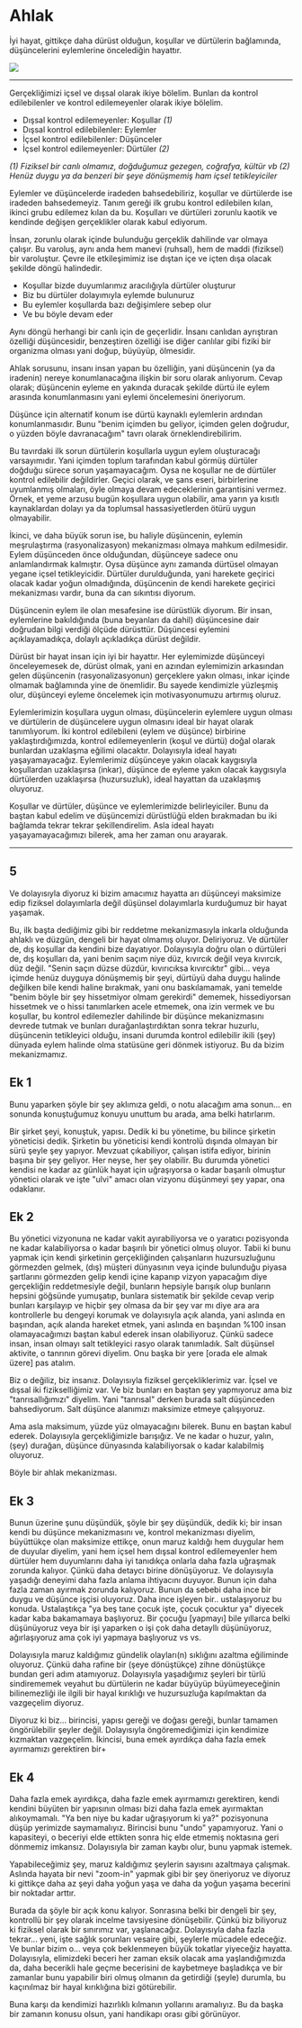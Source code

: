 # Ahlak

İyi hayat, gittikçe daha dürüst olduğun, koşullar ve dürtülerin bağlamında,
düşüncelerini eylemlerine öncelediğin hayattır.

![](ahlak.png)

---

Gerçekliğimizi içsel ve dışsal olarak ikiye bölelim. Bunları da kontrol
edilebilenler ve kontrol edilemeyenler olarak ikiye bölelim.

- Dışsal kontrol edilemeyenler: Koşullar _(1)_
- Dışsal kontrol edilebilenler: Eylemler
- İçsel kontrol edilebilenler: Düşünceler
- İçsel kontrol edilemeyenler: Dürtüler _(2)_

_(1) Fiziksel bir canlı olmamız, doğduğumuz gezegen, coğrafya, kültür vb_
_(2) Henüz duygu ya da benzeri bir şeye dönüşmemiş ham içsel tetikleyiciler_

Eylemler ve düşüncelerde iradeden bahsedebiliriz, koşullar ve dürtülerde ise
iradeden bahsedemeyiz. Tanım gereği ilk grubu kontrol edilebilen kılan, ikinci
grubu edilemez kılan da bu. Koşulları ve dürtüleri zorunlu kaotik ve kendinde
değişen gerçeklikler olarak kabul ediyorum.

İnsan, zorunlu olarak içinde bulunduğu gerçeklik dahilinde var olmaya çalışır.
Bu varoluş, aynı anda hem manevi (ruhsal), hem de maddi (fiziksel) bir
varoluştur. Çevre ile etkileşimimiz ise dıştan içe ve içten dışa olacak şekilde
döngü halindedir.

- Koşullar bizde duyumlarımız aracılığıyla dürtüler oluşturur
- Biz bu dürtüler dolayımıyla eylemde bulunuruz
- Bu eylemler koşullarda bazı değişimlere sebep olur
- Ve bu böyle devam eder

Aynı döngü herhangi bir canlı için de geçerlidir. İnsanı canlıdan ayrıştıran
özelliği düşüncesidir, benzeştiren özelliği ise diğer canlılar gibi fiziki bir
organizma olması yani doğup, büyüyüp, ölmesidir.

Ahlak sorusunu, insanı insan yapan bu özelliğin, yani düşüncenin (ya da
iradenin) nereye konumlanacağına ilişkin bir soru olarak anlıyorum. Cevap
olarak; düşüncenin eyleme en yakında duracak şekilde dürtü ile eylem arasında
konumlanmasını yani eylemi öncelemesini öneriyorum.

Düşünce için alternatif konum ise dürtü kaynaklı eylemlerin ardından
konumlanmasıdır. Bunu "benim içimden bu geliyor, içimden gelen doğrudur, o
yüzden böyle davranacağım" tavrı olarak örneklendirebilirim.

Bu tavırdaki ilk sorun dürtülerin koşullarla uygun eylem oluşturacağı
varsayımıdır. Yani içimden toplum tarafından kabul görmüş dürtüler doğduğu
sürece sorun yaşamayacağım. Oysa ne koşullar ne de dürtüler kontrol edilebilir
değildirler. Geçici olarak, ve şans eseri, birbirlerine uyumlanmış olmaları,
öyle olmaya devam edeceklerinin garantisini vermez. Örnek, et yeme arzusu bugün
koşullara uygun olabilir, ama yarın ya kısıtlı kaynaklardan dolayı ya da
toplumsal hassasiyetlerden ötürü uygun olmayabilir.

İkinci, ve daha büyük sorun ise, bu haliyle düşüncenin, eylemin meşrulaştırma
(rasyonalizasyon) mekanizması olmaya mahkum edilmesidir. Eylem düşünceden önce
olduğundan, düşünceye sadece onu anlamlandırmak kalmıştır. Oysa düşünce aynı
zamanda dürtüsel olmayan yegane içsel tetikleyicidir. Dürtüler durulduğunda,
yani harekete geçirici olacak kadar yoğun olmadığında, düşüncenin de kendi
harekete geçirici mekanizması vardır, buna da can sıkıntısı diyorum.

Düşüncenin eylem ile olan mesafesine ise dürüstlük diyorum. Bir insan,
eylemlerine bakıldığında (buna beyanları da dahil) düşüncesine dair doğrudan
bilgi verdiği ölçüde dürüsttür. Düşüncesi eylemini açıklayamadıkça, dolaylı
açıkladıkça dürüst değildir.

Dürüst bir hayat insan için iyi bir hayattır. Her eylemimizde düşünceyi
önceleyemesek de, dürüst olmak, yani en azından eylemimizin arkasından gelen
düşüncenin (rasyonalizasyonun) gerçeklere yakın olması, inkar içinde olmamak
bağlamında yine de önemlidir. Bu sayede kendimizle yüzleşmiş olur, düşünceyi
eyleme öncelemek için motivasyonumuzu artırmış oluruz.

Eylemlerimizin koşullara uygun olması, düşüncelerin eylemlere uygun olması ve
dürtülerin de düşüncelere uygun olmasını ideal bir hayat olarak tanımlıyorum.
İki kontrol edilebileni (eylem ve düşünce) birbirine yaklaştırdığımızda, kontrol
edilemeyenlerin (koşul ve dürtü) doğal olarak bunlardan uzaklaşma eğilimi
olacaktır. Dolayısıyla ideal hayatı yaşayamayacağız. Eylemlerimiz düşünceye
yakın olacak kaygısıyla koşullardan uzaklaşırsa (inkar), düşünce de eyleme yakın
olacak kaygısıyla dürtülerden uzaklaşırsa (huzursuzluk), ideal hayattan da
uzaklaşmış oluyoruz.

Koşullar ve dürtüler, düşünce ve eylemlerimizde belirleyiciler. Bunu da baştan
kabul edelim ve düşüncemizi dürüstlüğü elden bırakmadan bu iki bağlamda tekrar
tekrar şekillendirelim. Asla ideal hayatı yaşayamayacağımızı bilerek, ama her
zaman onu arayarak.

---

## 5

Ve dolayısıyla diyoruz ki bizim amacımız hayatta arı düşünceyi maksimize edip
fiziksel dolayımlarla değil düşünsel dolayımlarla kurduğumuz bir hayat yaşamak.

Bu, ilk başta dediğimiz gibi bir reddetme mekanizmasıyla inkarla olduğunda
ahlaklı ve düzgün, dengeli bir hayat olmamış oluyor. Deliriyoruz. Ve dürtüler
de, dış koşullar da kendini bize dayatıyor. Dolayısıyla doğru olan o dürtüleri
de, dış koşulları da, yani benim saçım niye düz, kıvırcık değil veya kıvırcık,
düz değil. "Senin saçın düzse düzdür, kıvırıcıksa kıvırcıktır" gibi... veya
içimde henüz duyguya dönüşmemiş bir şeyi, dürtüyü daha duygu halinde değilken
bile kendi haline bırakmak, yani onu baskılamamak, yani temelde "benim böyle bir
şey hissetmiyor olmam gerekirdi" dememek, hissediyorsan hissetmek ve o hissi
tanımlarken acele etmemek, ona izin vermek ve bu koşullar, bu kontrol
edilemezler dahilinde bir düşünce mekanizmasını devrede tutmak ve bunları
durağanlaştırdıktan sonra tekrar huzurlu, düşüncenin tetikleyici olduğu, insani
durumda kontrol edilebilir ikili (şey) dünyada eylem halinde olma statüsüne geri
dönmek istiyoruz. Bu da bizim mekanizmamız.

## Ek 1

Bunu yaparken şöyle bir şey aklımıza geldi, o notu alacağım ama sonun... en
sonunda konuştuğumuz konuyu unuttum bu arada, ama belki hatırlarım.

Bir şirket şeyi, konuştuk, yapısı. Dedik ki bu yönetime, bu bilince şirketin
yöneticisi dedik. Şirketin bu yöneticisi kendi kontrolü dışında olmayan bir sürü
şeyle şey yapıyor. Mevzuat çıkabiliyor, çalışan istifa ediyor, birinin başına
bir şey geliyor. Her neyse, her şey olabilir. Bu durumda yönetici kendisi ne
kadar az günlük hayat için uğraşıyorsa o kadar başarılı olmuştur yönetici olarak
ve işte "ulvi" amacı olan vizyonu düşünmeyi şey yapar, ona odaklanır.

## Ek 2

Bu yönetici vizyonuna ne kadar vakit ayırabiliyorsa ve o yaratıcı pozisyonda ne
kadar kalabiliyorsa o kadar başırılı bir yönetici olmuş oluyor. Tabii ki bunu
yapmak için kendi şirketinin gerçekliğinden çalışanların huzursuzluğunu
görmezden gelmek, (dış) müşteri dünyasının veya içinde bulunduğu piyasa
şartlarını görmezden gelip kendi içine kapanıp vizyon yapacağım diye gerçekliğin
reddetmesiyle değil, bunların hepsiyle barışık olup bunların hepsini göğsünde
yumuşatıp, bunlara sistematik bir şekilde cevap verip bunları karşılayıp ve
hiçbir şey olmasa da bir şey var mı diye ara ara kontrollerle bu dengeyi korumak
ve dolayısıyla açık alanda, yani aslında en başından, açık alanda hareket etmek,
yani aslında en başından %100 insan olamayacağımızı baştan kabul ederek insan
olabiliyoruz. Çünkü sadece insan, insan olmayı salt tetikleyici rasyo olarak
tanımladık. Salt düşünsel aktivite, o tanrının görevi diyelim. Onu başka bir
yere [orada ele almak üzere] pas atalım.

Biz o değiliz, biz insanız. Dolayısıyla fiziksel gerçekliklerimiz var. İçsel ve
dışsal iki fizikselliğimiz var. Ve biz bunları en baştan şey yapmıyoruz ama biz
"tanrısallığımızı" diyelim. Yani "tanrısal" derken burada salt düşünceden
bahsediyorum. Salt düşünce alanımızı maksimize etmeye çalışıyoruz.

Ama asla maksimum, yüzde yüz olmayacağını bilerek. Bunu en baştan kabul ederek.
Dolayısıyla gerçekliğimizle barışığız. Ve ne kadar o huzur, yalın, (şey)
durağan, düşünce dünyasında kalabiliyorsak o kadar kalabilmiş oluyoruz.

Böyle bir ahlak mekanizması.

## Ek 3

Bunun üzerine şunu düşündük, şöyle bir şey düşündük, dedik ki; bir insan kendi
bu düşünce mekanizmasını ve, kontrol mekanizması diyelim, büyüttükçe olan
maksimize ettikçe, onun maruz kaldığı hem duygular hem de duyular diyelim, yani
hem içsel hem dışsal kontrol edilemeyenler hem dürtüler hem duyumlarını daha iyi
tanıdıkça onlarla daha fazla uğraşmak zorunda kalıyor. Çünkü daha detaycı birine
dönüşüyoruz. Ve dolayısıyla yaşadığı deneyimi daha fazla anlama ihtiyacını
duyuyor. Bunun için daha fazla zaman ayırmak zorunda kalıyoruz. Bunun da sebebi
daha ince bir duygu ve düşünce işçisi oluyoruz. Daha ince işleyen bir..
ustalaşıyoruz bu konuda. Ustalaştıkça "ya beş tane çocuk işte, çocuk çocuktur
ya" diyecek kadar kaba bakamamaya başlıyoruz. Bir çocuğu [yapmayı] bile yıllarca
belki düşünüyoruz veya bir işi yaparken o işi çok daha detayllı düşünüyoruz,
ağırlaşıyoruz ama çok iyi yapmaya başlıyoruz vs vs.

Dolayısıyla maruz kaldığımız gündelik olayları(n) sıklığını azaltma eğiliminde
oluyoruz. Çünkü daha rafine bir (şeye dönüştükçe) zihne dönüştükçe bundan geri
adım atamıyoruz. Dolayısıyla yaşadığımız şeyleri bir türlü sindirememek veyahut
bu dürtülerin ne kadar büyüyüp büyümeyeceğinin bilinemezliği ile ilgili bir
hayal kırıklığı ve huzursuzluğa kapılmaktan da vazgeçelim diyoruz.

Diyoruz ki biz... birincisi, yapısı gereği ve doğası gereği, bunlar tamamen
öngörülebilir şeyler değil. Dolayısıyla öngöremediğimizi için kendimize
kızmaktan vazgeçelim. İkincisi, buna emek ayırdıkça daha fazla emek ayırmamızı
gerektiren bir+

## Ek 4

Daha fazla emek ayırdıkça, daha fazle emek ayırmamızı gerektiren, kendi kendini
büyüten bir yapısının olması bizi daha fazla emek ayırmaktan alıkoymamalı. "Ya
ben niye bu kadar uğraşıyorum ki ya?" pozisyonuna düşüp yerimizde saymamalıyız.
Birincisi bunu "undo" yapamıyoruz. Yani o kapasiteyi, o beceriyi elde ettikten
sonra hiç elde etmemiş noktasına geri dönmemiz imkansız. Dolayısıyla bir zaman
kaybı olur, bunu yapmak istemek.

Yapabileceğimiz şey, maruz kaldığımız şeylerin sayısını azaltmaya çalışmak.
Aslında hayata bir nevi "zoom-in" yapmak gibi bir şey öneriyoruz ve diyoruz
ki gittikçe daha az şeyi daha yoğun yaşa ve daha da yoğun yaşama becerini bir
noktadar arttır.

Burada da şöyle bir açık konu kalıyor. Sonrasına belki bir dengeli bir şey,
kontrollü bir şey olarak incelme tavsiyesine dönüşebilir. Çünkü biz biliyoruz ki
fiziksel olarak bir sınırımız var, yaşlanacağız. Dolayısıyla daha fazla
tekrar... yeni, işte sağlık sorunları vesaire gibi, şeylerle mücadele edeceğiz.
Ve bunlar bizim o... veya çok beklenmeyen büyük tokatlar yiyeceğiz hayatta.
Dolayısıyla, elimizdeki beceri her zaman eksik olacak ama yaşlandığımızda da,
daha becerikli hale geçme becerisini de kaybetmeye başladıkça ve bir zamanlar
bunu yapabilir biri olmuş olmanın da getirdiği (şeyle) durumla, bu kaçınılmaz
bir hayal kırıklığına bizi götürebilir.

Buna karşı da kendimizi hazırlıklı kılmanın yollarını aramalıyız. Bu da başka
bir zamanın konusu olsun, yani handikapı orası gibi görünüyor.
